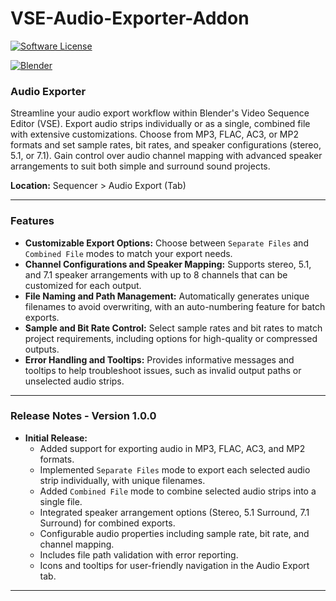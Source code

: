 # VSE-Audio-Exporter-Addon

[![Software License](https://img.shields.io/badge/license-GPL-brightgreen.svg?style=flat-square)](LICENSE.md)
<p>
    <a href="#table"><img alt="Blender"
            src="https://img.shields.io/badge/Blender-gray?logo=blender&style=flat-square" /></a>
</p>

### Audio Exporter
Streamline your audio export workflow within Blender's Video Sequence Editor (VSE). Export audio strips individually or as a single, combined file with extensive customizations. Choose from MP3, FLAC, AC3, or MP2 formats and set sample rates, bit rates, and speaker configurations (stereo, 5.1, or 7.1). Gain control over audio channel mapping with advanced speaker arrangements to suit both simple and surround sound projects.  
  
**Location:** Sequencer > Audio Export (Tab)

---

### Features

- **Customizable Export Options:** Choose between `Separate Files` and `Combined File` modes to match your export needs.
- **Channel Configurations and Speaker Mapping:** Supports stereo, 5.1, and 7.1 speaker arrangements with up to 8 channels that can be customized for each output.
- **File Naming and Path Management:** Automatically generates unique filenames to avoid overwriting, with an auto-numbering feature for batch exports.
- **Sample and Bit Rate Control:** Select sample rates and bit rates to match project requirements, including options for high-quality or compressed outputs.
- **Error Handling and Tooltips:** Provides informative messages and tooltips to help troubleshoot issues, such as invalid output paths or unselected audio strips.

---

### Release Notes - Version 1.0.0

- **Initial Release:**
  - Added support for exporting audio in MP3, FLAC, AC3, and MP2 formats.
  - Implemented `Separate Files` mode to export each selected audio strip individually, with unique filenames.
  - Added `Combined File` mode to combine selected audio strips into a single file.
  - Integrated speaker arrangement options (Stereo, 5.1 Surround, 7.1 Surround) for combined exports.
  - Configurable audio properties including sample rate, bit rate, and channel mapping.
  - Includes file path validation with error reporting.
  - Icons and tooltips for user-friendly navigation in the Audio Export tab.

---
